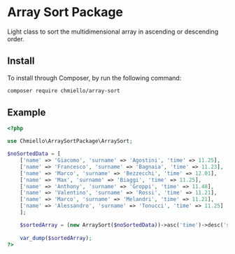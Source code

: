# Array Sort Package

Light class to sort the multidimensional array in ascending or descending order.

## Install

To install through Composer, by run the following command:

``` bash
composer require chmiello/array-sort
```

Example
-------
```php
<?php

use Chmiello\ArraySortPackage\ArraySort;

$noSortedData = [
    ['name' => 'Giacomo', 'surname' => 'Agostini', 'time' => 11.25],
    ['name' => 'Francesco', 'surname' => 'Bagnaia', 'time' => 11.23],
    ['name' => 'Marco', 'surname' => 'Bezzecchi', 'time' => 12.01],
    ['name' => 'Max', 'surname' => 'Biaggi', 'time' => 11.25],
    ['name' => 'Anthony', 'surname' => 'Groppi', 'time' => 11.48],
    ['name' => 'Valentino', 'surname' => 'Rossi', 'time' => 11.21],
    ['name' => 'Marco', 'surname' => 'Melandri', 'time' => 11.21],
    ['name' => 'Alessandro', 'surname' => 'Tonucci', 'time' => 11.25]
    ];

    $sortedArray = (new ArraySort($noSortedData))->asc('time')->desc('surname')->sort()->getItems();
    
    var_dump($sortedArray);
?>
```